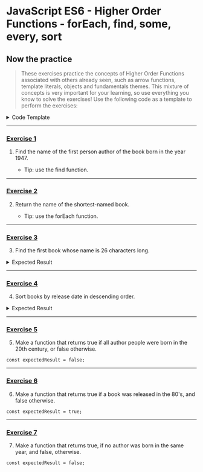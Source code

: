 # JavaScript ES6 - Higher Order Functions - forEach, find, some, every, sort

## Now the practice

> These exercises practice the concepts of Higher Order Functions associated with others already seen, such as arrow functions, template literals, objects and fundamentals themes. This mixture of concepts is very important for your learning, so use everything you know to solve the exercises!
> Use the following code as a template to perform the exercises:

<details>
<summary>Code Template</summary>

```
const books = [
  {
    id: 1,
    name: 'As Crônicas de Gelo e Fogo',
    genre: 'Fantasia',
    author: {
      name: 'George R. R. Martin',
      birthYear: 1948,
    },
    releaseYear: 1991,
  },
  {
    id: 2,
    name: 'O Senhor dos Anéis',
    genre: 'Fantasia',
    author: {
      name: 'J. R. R. Tolkien',
      birthYear: 1892,
    },
    releaseYear: 1954,
  },
  {
    id: 3,
    name: 'Fundação',
    genre: 'Ficção Científica',
    author: {
      name: 'Isaac Asimov',
      birthYear: 1920,
    },
    releaseYear: 1951,
  },
  {
    id: 4,
    name: 'Duna',
    genre: 'Ficção Científica',
    author: {
      name: 'Frank Herbert',
      birthYear: 1920,
    },
    releaseYear: 1965,
  },
  {
    id: 5,
    name: 'A Coisa',
    genre: 'Terror',
    author: {
      name: 'Stephen King',
      birthYear: 1947,
    },
    releaseYear: 1986,
  },
  {
    id: 6,
    name: 'O Chamado de Cthulhu',
    genre: 'Terror',
    author: {
      name: 'H. P. Lovecraft',
      birthYear: 1890,
    },
    releaseYear: 1928,
  },
];

// Adicione o código do exercício aqui:
```

</details>

---

### [Exercise 1](./exercise_1/script.js)

1. Find the name of the first person author of the book born in the year 1947.

   - Tip: use the find function.

---

### [Exercise 2](./exercise_2/script.js)

2. Return the name of the shortest-named book.

   - Tip: use the forEach function.

---

### [Exercise 3](./exercise_3/script.js)

3. Find the first book whose name is 26 characters long.

<details>
<summary>Expected Result</summary>

```
const expectedResult = {
  author: {
    birthYear: 1948,
    name: 'George R. R. Martin',
  },
  genre: 'Fantasia',
  id: 1,
  name: 'As Crônicas de Gelo e Fogo',
  releaseYear: 1991,
};

```

</details>

---

### [Exercise 4](./exercise_4/script.js)

4. Sort books by release date in descending order.

<details>
<summary>Expected Result</summary>

```
const expectedResult = [
  {
    id: 1,
    name: 'As Crônicas de Gelo e Fogo',
    genre: 'Fantasia',
    author: { name: 'George R. R. Martin', birthYear: 1948 },
    releaseYear: 1991,
  },
  {
    id: 5,
    name: 'A Coisa',
    genre: 'Terror',
    author: { name: 'Stephen King', birthYear: 1947 },
    releaseYear: 1986,
  },
  {
    id: 4,
    name: 'Duna',
    genre: 'Ficção Científica',
    author: { name: 'Frank Herbert', birthYear: 1920 },
    releaseYear: 1965,
  },
  {
    id: 2,
    name: 'O Senhor dos Anéis',
    genre: 'Fantasia',
    author: { name: 'J. R. R. Tolkien', birthYear: 1892 },
    releaseYear: 1954,
  },
  {
    id: 3,
    name: 'Fundação',
    genre: 'Ficção Científica',
    author: { name: 'Isaac Asimov', birthYear: 1920 },
    releaseYear: 1951,
  },
  {
    id: 6,
    name: 'O Chamado de Cthulhu',
    genre: 'Terror',
    author: { name: 'H. P. Lovecraft', birthYear: 1890 },
    releaseYear: 1928,
  },
];
```

</details>

---

### [Exercise 5](./exercise_5/script.js)

5. Make a function that returns true if all author people were born in the 20th century, or false otherwise.

```
const expectedResult = false;

```

---

### [Exercise 6](./exercise_6/script.js)

6. Make a function that returns true if a book was released in the 80's, and false otherwise.

```
const expectedResult = true;
```

---

### [Exercise 7](./exercise_7/script.js)

7. Make a function that returns true, if no author was born in the same year, and false, otherwise.

```
const expectedResult = false;
```
